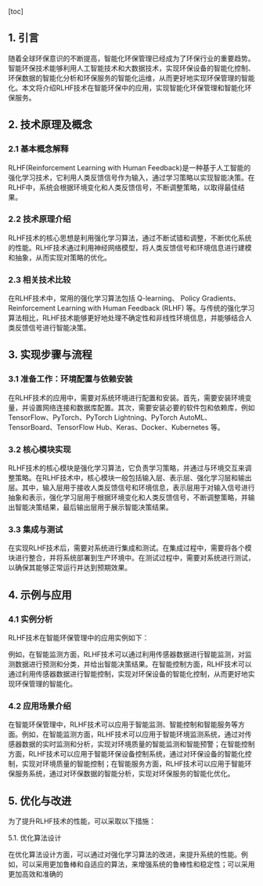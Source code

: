 
[toc]                    
                
                
## 1. 引言

随着全球环保意识的不断提高，智能化环保管理已经成为了环保行业的重要趋势。智能环保技术能够利用人工智能技术和大数据技术，实现环保设备的智能化控制、环保数据的智能化分析和环保服务的智能化运维，从而更好地实现环保管理的智能化。本文将介绍RLHF技术在智能环保中的应用，实现智能化环保管理和智能化环保服务。

## 2. 技术原理及概念

### 2.1 基本概念解释

RLHF(Reinforcement Learning with Human Feedback)是一种基于人工智能的强化学习技术，它利用人类反馈信号作为输入，通过学习策略以实现智能决策。在RLHF中，系统会根据环境变化和人类反馈信号，不断调整策略，以取得最佳结果。

### 2.2 技术原理介绍

RLHF技术的核心思想是利用强化学习算法，通过不断试错和调整，不断优化系统的性能。RLHF技术通过利用神经网络模型，将人类反馈信号和环境信息进行建模和抽象，从而实现对策略的优化。

### 2.3 相关技术比较

在RLHF技术中，常用的强化学习算法包括 Q-learning、 Policy Gradients、Reinforcement Learning with Human Feedback (RLHF) 等。与传统的强化学习算法相比，RLHF技术能够更好地处理不确定性和非线性环境信息，并能够结合人类反馈信号进行智能决策。

## 3. 实现步骤与流程

### 3.1 准备工作：环境配置与依赖安装

在RLHF技术的应用中，需要对系统环境进行配置和安装。首先，需要安装环境变量，并设置网络连接和数据库配置。其次，需要安装必要的软件包和依赖库，例如 TensorFlow、PyTorch、PyTorch Lightning、PyTorch AutoML、TensorBoard、TensorFlow Hub、Keras、Docker、Kubernetes 等。

### 3.2 核心模块实现

RLHF技术的核心模块是强化学习算法，它负责学习策略，并通过与环境交互来调整策略。在RLHF技术中，核心模块一般包括输入层、表示层、强化学习层和输出层。其中，输入层用于接收人类反馈信号和环境信息，表示层用于对输入信号进行抽象和表示，强化学习层用于根据环境变化和人类反馈信号，不断调整策略，并输出智能决策结果，最后输出层用于展示智能决策结果。

### 3.3 集成与测试

在实现RLHF技术后，需要对系统进行集成和测试。在集成过程中，需要将各个模块进行整合，并将系统部署到生产环境中。在测试过程中，需要对系统进行测试，以确保其能够正常运行并达到预期效果。

## 4. 示例与应用

### 4.1 实例分析

RLHF技术在智能环保管理中的应用实例如下：

例如，在智能监测方面，RLHF技术可以通过利用传感器数据进行智能监测，对监测数据进行预测和分类，并给出智能决策结果。在智能控制方面，RLHF技术可以通过利用传感器数据进行智能控制，实现对环保设备的智能化控制，从而更好地实现环保管理的智能化。

### 4.2 应用场景介绍

在智能环保管理中，RLHF技术可以应用于智能监测、智能控制和智能服务等方面。例如，在智能监测方面，RLHF技术可以应用于智能环境监测系统，通过对传感器数据的实时监测和分析，实现对环境质量的智能监测和智能预警；在智能控制方面，RLHF技术可以应用于智能环保设备控制系统，通过对环保设备的智能化控制，实现对环境质量的智能控制；在智能服务方面，RLHF技术可以应用于智能环保服务系统，通过对环保数据的智能分析，实现对环保服务的智能化优化。

## 5. 优化与改进

为了提升RLHF技术的性能，可以采取以下措施：

5.1. 优化算法设计

在优化算法设计方面，可以通过对强化学习算法的改进，来提升系统的性能。例如，可以采用更加鲁棒和自适应的算法，来增强系统的鲁棒性和稳定性；可以采用更加高效和准确的


